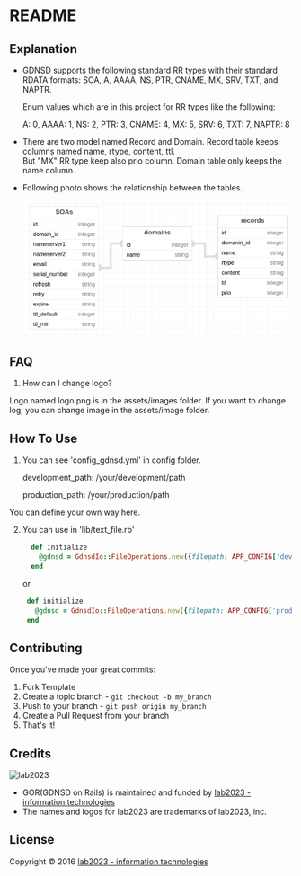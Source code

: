 # README

## Explanation

* GDNSD supports the following standard RR types with their standard RDATA formats: SOA, A, AAAA, NS, PTR, CNAME, MX, SRV, TXT, and NAPTR.

    Enum values which are in this project for RR types like the following: 

    A: 0, AAAA: 1, NS: 2, PTR: 3, CNAME: 4, MX: 5, SRV: 6, TXT: 7, NAPTR: 8

* There are two model named Record and Domain. Record table keeps columns named name, rtype, content, ttl.  
  But "MX" RR type keep also prio column. Domain table only keeps the name column.
  
* Following photo shows the relationship between the tables.
 
  ![relationship](app/assets/images/table_relation.png)
  
## FAQ

1. How can I change logo?

Logo named logo.png is in the assets/images folder. If you want to change log, you can change image in the assets/image folder.

## How To Use

1. You can see 'config_gdnsd.yml' in config folder. 

     development_path: /your/development/path
        
     production_path: /your/production/path
   
You can define your own way here. 

2. You can use in 'lib/text_file.rb' 

   ```ruby
     def initialize
       @gdnsd = GdnsdIo::FileOperations.new({filepath: APP_CONFIG['development_path']})
     end
    ```
    or
    
    ```ruby
     def initialize
       @gdnsd = GdnsdIo::FileOperations.new({filepath: APP_CONFIG['production_path']})
     end
   ```
    
## Contributing

Once you've made your great commits:

1. Fork Template
2. Create a topic branch - `git checkout -b my_branch`
3. Push to your branch - `git push origin my_branch`
4. Create a Pull Request from your branch
5. That's it!

## Credits

![lab2023](http://lab2023.com/assets/images/named-logo.png)

- GOR(GDNSD on Rails) is maintained and funded by [lab2023 - information technologies](http://lab2023.com/)
- The names and logos for lab2023 are trademarks of lab2023, inc.

## License

Copyright © 2016 [lab2023 - information technologies](http://lab2023.com)